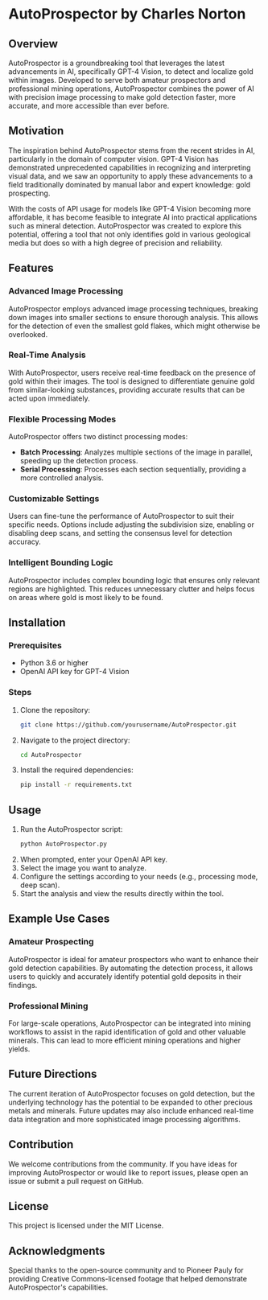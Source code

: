 
# AutoProspector by Charles Norton

## Overview

AutoProspector is a groundbreaking tool that leverages the latest advancements in AI, specifically GPT-4 Vision, to detect and localize gold within images. Developed to serve both amateur prospectors and professional mining operations, AutoProspector combines the power of AI with precision image processing to make gold detection faster, more accurate, and more accessible than ever before.

## Motivation

The inspiration behind AutoProspector stems from the recent strides in AI, particularly in the domain of computer vision. GPT-4 Vision has demonstrated unprecedented capabilities in recognizing and interpreting visual data, and we saw an opportunity to apply these advancements to a field traditionally dominated by manual labor and expert knowledge: gold prospecting.

With the costs of API usage for models like GPT-4 Vision becoming more affordable, it has become feasible to integrate AI into practical applications such as mineral detection. AutoProspector was created to explore this potential, offering a tool that not only identifies gold in various geological media but does so with a high degree of precision and reliability.

## Features

### Advanced Image Processing
AutoProspector employs advanced image processing techniques, breaking down images into smaller sections to ensure thorough analysis. This allows for the detection of even the smallest gold flakes, which might otherwise be overlooked.

### Real-Time Analysis
With AutoProspector, users receive real-time feedback on the presence of gold within their images. The tool is designed to differentiate genuine gold from similar-looking substances, providing accurate results that can be acted upon immediately.

### Flexible Processing Modes
AutoProspector offers two distinct processing modes:
- **Batch Processing**: Analyzes multiple sections of the image in parallel, speeding up the detection process.
- **Serial Processing**: Processes each section sequentially, providing a more controlled analysis.

### Customizable Settings
Users can fine-tune the performance of AutoProspector to suit their specific needs. Options include adjusting the subdivision size, enabling or disabling deep scans, and setting the consensus level for detection accuracy.

### Intelligent Bounding Logic
AutoProspector includes complex bounding logic that ensures only relevant regions are highlighted. This reduces unnecessary clutter and helps focus on areas where gold is most likely to be found.

## Installation

### Prerequisites
- Python 3.6 or higher
- OpenAI API key for GPT-4 Vision

### Steps
1. Clone the repository:
   ```bash
   git clone https://github.com/yourusername/AutoProspector.git
   ```
2. Navigate to the project directory:
   ```bash
   cd AutoProspector
   ```
3. Install the required dependencies:
   ```bash
   pip install -r requirements.txt
   ```

## Usage

1. Run the AutoProspector script:
   ```bash
   python AutoProspector.py
   ```
2. When prompted, enter your OpenAI API key.
3. Select the image you want to analyze.
4. Configure the settings according to your needs (e.g., processing mode, deep scan).
5. Start the analysis and view the results directly within the tool.

## Example Use Cases

### Amateur Prospecting
AutoProspector is ideal for amateur prospectors who want to enhance their gold detection capabilities. By automating the detection process, it allows users to quickly and accurately identify potential gold deposits in their findings.

### Professional Mining
For large-scale operations, AutoProspector can be integrated into mining workflows to assist in the rapid identification of gold and other valuable minerals. This can lead to more efficient mining operations and higher yields.

## Future Directions

The current iteration of AutoProspector focuses on gold detection, but the underlying technology has the potential to be expanded to other precious metals and minerals. Future updates may also include enhanced real-time data integration and more sophisticated image processing algorithms.

## Contribution

We welcome contributions from the community. If you have ideas for improving AutoProspector or would like to report issues, please open an issue or submit a pull request on GitHub.

## License

This project is licensed under the MIT License.

## Acknowledgments

Special thanks to the open-source community and to Pioneer Pauly for providing Creative Commons-licensed footage that helped demonstrate AutoProspector's capabilities.

